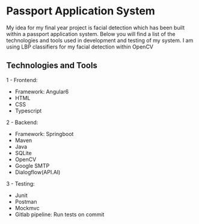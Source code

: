 # Passport Application System

My idea for my final year project is facial detection which has been built within a passport application system. Below you will find a list of the technologies and tools used in development and testing of my system. I am using LBP classifiers for my facial detection within OpenCV



## Technologies and Tools

1 - Frontend: 
- Framework: Angular6
- HTML
- CSS
- Typescript

2 - Backend: 
- Framework: Springboot
- Maven
- Java
- SQLite
- OpenCV
- Google SMTP
- Dialogflow(API.AI)

3 - Testing:
- Junit
- Postman
- Mockmvc
- Gitlab pipeline: Run tests on commit
